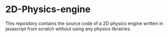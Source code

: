 # 2D-Physics-engine
This repository contains the source code of a 2D physics engine written in javascript from scratch without using any physics librairies.
